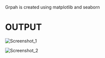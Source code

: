 Grpah is created using matplotlib and seaborn

# OUTPUT

![Screenshot_1](https://user-images.githubusercontent.com/64541739/150788106-1240916c-6239-44f0-afa1-3386784c8eaa.png)

![Screenshot_2](https://user-images.githubusercontent.com/64541739/150788093-87da69dd-acfb-4b88-aeae-7b89e6594631.png)
